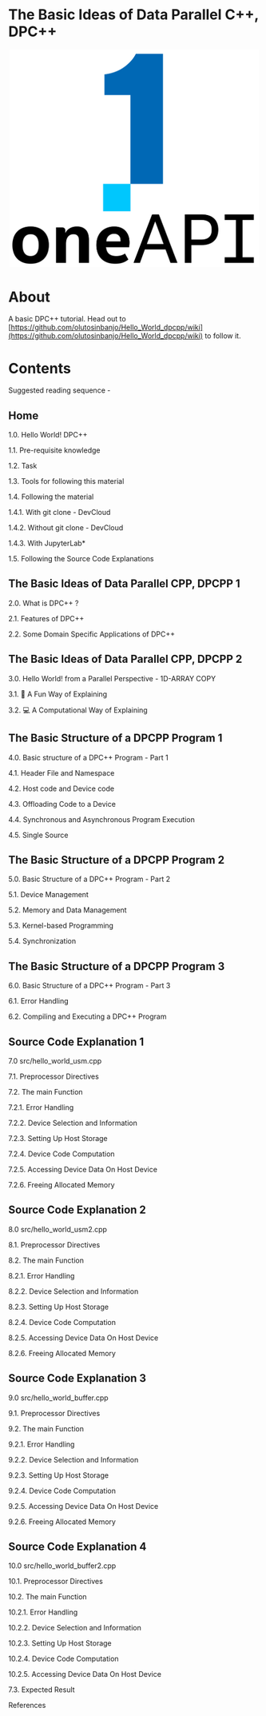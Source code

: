 # The Basic Ideas of Data Parallel C++, DPC++

<p align="center">
  <img width="500" src="https://github.com/olutosinbanjo/Hello_World_dpcpp/blob/54a0c12004b84aa333a6537e911d95500aca2c56/images/logo-oneapi-rwd.png" alt="Intel oneAPI logo">
</p>


# About

A basic DPC++ tutorial. Head out to [https://github.com/olutosinbanjo/Hello_World_dpcpp/wiki](https://github.com/olutosinbanjo/Hello_World_dpcpp/wiki) to follow it.


# Contents

Suggested reading sequence - 

## Home

1.0. Hello World! DPC++

1.1. Pre-requisite knowledge

1.2. Task

1.3. Tools for following this material

1.4. Following the material

1.4.1. With git clone - DevCloud

1.4.2. Without git clone - DevCloud

1.4.3. With JupyterLab*

1.5. Following the Source Code Explanations

## The Basic Ideas of Data Parallel CPP, DPCPP 1

2.0. What is DPC++ ?

2.1. Features of DPC++ 

2.2. Some Domain Specific Applications of DPC++

## The Basic Ideas of Data Parallel CPP, DPCPP 2

3.0. Hello World! from a Parallel Perspective - 1D-ARRAY COPY

3.1. 🥳 A Fun Way of Explaining

3.2. 💻 A Computational Way of Explaining

## The Basic Structure of a DPCPP Program 1

4.0. Basic structure of a DPC++ Program - Part 1

4.1. Header File and Namespace

4.2. Host code and Device code

4.3. Offloading Code to a Device

4.4. Synchronous and Asynchronous Program Execution

4.5. Single Source

## The Basic Structure of a DPCPP Program 2

5.0. Basic Structure of a DPC++ Program - Part 2

5.1. Device Management

5.2. Memory and Data Management

5.3. Kernel-based Programming

5.4. Synchronization

## The Basic Structure of a DPCPP Program 3

6.0. Basic Structure of a DPC++ Program - Part 3

6.1. Error Handling

6.2. Compiling and Executing a DPC++ Program

## Source Code Explanation 1

7.0 src/hello_world_usm.cpp

7.1. Preprocessor Directives

7.2. The main Function

7.2.1. Error Handling

7.2.2. Device Selection and Information 

7.2.3. Setting Up Host Storage 

7.2.4. Device Code Computation 

7.2.5. Accessing Device Data On Host Device 

7.2.6. Freeing Allocated Memory

## Source Code Explanation 2

8.0 src/hello_world_usm2.cpp

8.1. Preprocessor Directives

8.2. The main Function

8.2.1. Error Handling

8.2.2. Device Selection and Information 

8.2.3. Setting Up Host Storage 

8.2.4. Device Code Computation 

8.2.5. Accessing Device Data On Host Device 

8.2.6. Freeing Allocated Memory

## Source Code Explanation 3

9.0 src/hello_world_buffer.cpp

9.1. Preprocessor Directives

9.2. The main Function

9.2.1. Error Handling

9.2.2. Device Selection and Information 

9.2.3. Setting Up Host Storage 

9.2.4. Device Code Computation 

9.2.5. Accessing Device Data On Host Device 

9.2.6. Freeing Allocated Memory

## Source Code Explanation 4

10.0 src/hello_world_buffer2.cpp

10.1. Preprocessor Directives

10.2. The main Function

10.2.1. Error Handling

10.2.2. Device Selection and Information 

10.2.3. Setting Up Host Storage 

10.2.4. Device Code Computation 

10.2.5. Accessing Device Data On Host Device 


7.3. Expected Result





References

